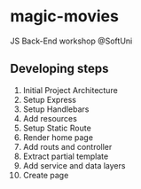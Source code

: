 # magic-movies
JS Back-End workshop @SoftUni

## Developing steps
 1. Initial Project Architecture
 2. Setup Express
 3. Setup Handlebars
 4. Add resources
 5. Setup Static Route
 6. Render home page
 7. Add routs and controller
 8. Extract partial template
 9. Add service and data layers
 10. Create page